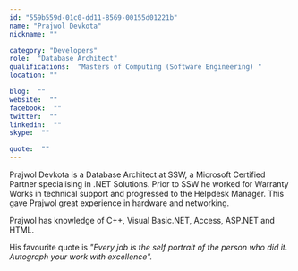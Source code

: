 ```yaml
---
id: "559b559d-01c0-dd11-8569-00155d01221b"
name: "Prajwol Devkota"
nickname: ""

category: "Developers"
role:  "Database Architect"
qualifications:  "Masters of Computing (Software Engineering) "
location: ""

blog:  ""
website:  ""
facebook:  ""
twitter:  ""
linkedin:  ""
skype:  ""

quote:  ""
---
```


Prajwol Devkota is a Database Architect at SSW, a Microsoft Certified Partner specialising in .NET Solutions. Prior to SSW he worked for Warranty Works in technical support and progressed to the Helpdesk Manager. This gave Prajwol great experience in hardware and networking.

Prajwol has knowledge of C++, Visual Basic.NET, Access, ASP.NET and HTML.

His favourite quote is *"Every job is the self portrait of the person who did it. Autograph your work with excellence".*